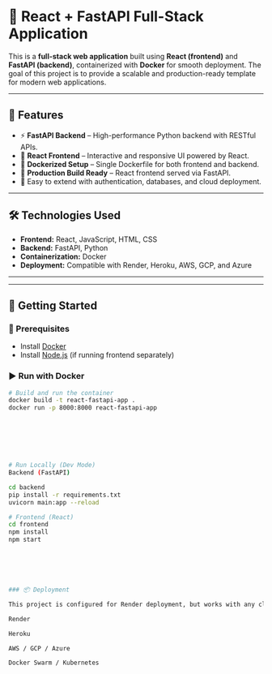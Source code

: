 
# 🚀 React + FastAPI Full-Stack Application

This is a **full-stack web application** built using **React (frontend)** and **FastAPI (backend)**, containerized with **Docker** for smooth deployment. The goal of this project is to provide a scalable and production-ready template for modern web applications.

---

## 📌 Features
- ⚡ **FastAPI Backend** – High-performance Python backend with RESTful APIs.
- 🎨 **React Frontend** – Interactive and responsive UI powered by React.
- 🐳 **Dockerized Setup** – Single Dockerfile for both frontend and backend.
- 📂 **Production Build Ready** – React frontend served via FastAPI.
- 🔐 Easy to extend with authentication, databases, and cloud deployment.

---

## 🛠️ Technologies Used
- **Frontend:** React, JavaScript, HTML, CSS  
- **Backend:** FastAPI, Python  
- **Containerization:** Docker  
- **Deployment:** Compatible with Render, Heroku, AWS, GCP, and Azure  

---





















---

## 🚀 Getting Started

### 🔧 Prerequisites
- Install [Docker](https://www.docker.com/)
- Install [Node.js](https://nodejs.org/) (if running frontend separately)

### ▶️ Run with Docker
```bash
# Build and run the container
docker build -t react-fastapi-app .
docker run -p 8000:8000 react-fastapi-app







# Run Locally (Dev Mode)
Backend (FastAPI)

cd backend
pip install -r requirements.txt
uvicorn main:app --reload

# Frontend (React)
cd frontend
npm install
npm start






### 📦 Deployment

This project is configured for Render deployment, but works with any cloud provider:

Render

Heroku

AWS / GCP / Azure

Docker Swarm / Kubernetes